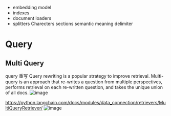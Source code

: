 
* embedding model
* indexes
* document loaders
* splitters
Charecters
sections
semantic meaning
delimiter


# Query
## Multi Query
query 重写
Query rewriting is a popular strategy to improve retrieval. Multi-query is an approach that re-writes a question from multiple perspectives, performs retrieval on each re-written question, and takes the unique union of all docs. 
![image](https://github.com/hinswhale/AI-Learning/assets/22999866/dc9fc7f5-89ab-42a8-9cda-d4ba1cc5d203)

https://python.langchain.com/docs/modules/data_connection/retrievers/MultiQueryRetriever/
![image](https://github.com/hinswhale/AI-Learning/assets/22999866/549f95ae-cb48-48d2-9127-85cbd85faa88)
